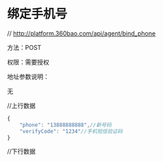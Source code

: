 # 绑定手机号

// http://platform.360bao.com/api/agent/bind_phone

方法：POST

权限：需要授权

地址参数说明：

无

//上行数据
```javascript
{
    "phone": "13888888888",//新号码
    "verifyCode": "1234"//手机短信验证码
}
```

//下行数据
```javascript
```

